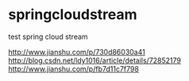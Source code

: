 # springcloudstream
test spring cloud stream

http://www.jianshu.com/p/730d86030a41
http://blog.csdn.net/ldy1016/article/details/72852179
http://www.jianshu.com/p/fb7d11c7f798
